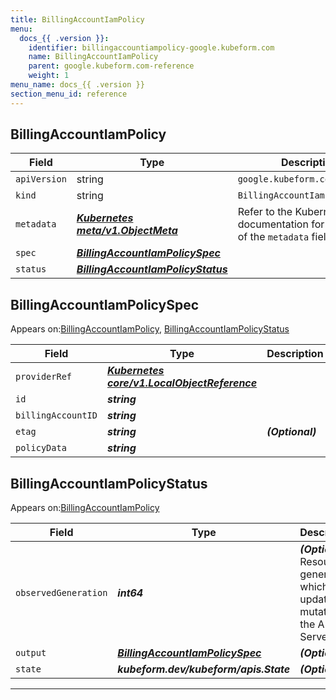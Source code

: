 ```yaml
---
title: BillingAccountIamPolicy
menu:
  docs_{{ .version }}:
    identifier: billingaccountiampolicy-google.kubeform.com
    name: BillingAccountIamPolicy
    parent: google.kubeform.com-reference
    weight: 1
menu_name: docs_{{ .version }}
section_menu_id: reference
---
```


## BillingAccountIamPolicy
| Field | Type | Description |
| ------ | ----- | ----------- |
| `apiVersion` | string | `google.kubeform.com/v1alpha1` |
|    `kind` | string | `BillingAccountIamPolicy` |
| `metadata` | ***[Kubernetes meta/v1.ObjectMeta](https://kubernetes.io/docs/reference/generated/kubernetes-api/v1.13/#objectmeta-v1-meta)***|Refer to the Kubernetes API documentation for the fields of the `metadata` field.|
| `spec` | ***[BillingAccountIamPolicySpec](#billingaccountiampolicyspec)***||
| `status` | ***[BillingAccountIamPolicyStatus](#billingaccountiampolicystatus)***||
## BillingAccountIamPolicySpec

Appears on:[BillingAccountIamPolicy](#billingaccountiampolicy), [BillingAccountIamPolicyStatus](#billingaccountiampolicystatus)

| Field | Type | Description |
| ------ | ----- | ----------- |
| `providerRef` | ***[Kubernetes core/v1.LocalObjectReference](https://kubernetes.io/docs/reference/generated/kubernetes-api/v1.13/#localobjectreference-v1-core)***||
| `id` | ***string***||
| `billingAccountID` | ***string***||
| `etag` | ***string***| ***(Optional)*** |
| `policyData` | ***string***||
## BillingAccountIamPolicyStatus

Appears on:[BillingAccountIamPolicy](#billingaccountiampolicy)

| Field | Type | Description |
| ------ | ----- | ----------- |
| `observedGeneration` | ***int64***| ***(Optional)*** Resource generation, which is updated on mutation by the API Server.|
| `output` | ***[BillingAccountIamPolicySpec](#billingaccountiampolicyspec)***| ***(Optional)*** |
| `state` | ***kubeform.dev/kubeform/apis.State***| ***(Optional)*** |
---
